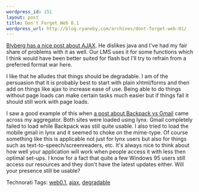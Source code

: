 ```yaml
--- 
wordpress_id: 151
layout: post
title: Don't Forget Web 0.1
wordpress_url: http://blog.ryaneby.com/archives/dont-forget-web-01/
---
```

<a href="http://www.blyberg.net/2005/12/30/hichcliffe-on-ajax/">Blyberg has a nice post about AJAX</a>. He dislikes java and I've had my fair share of problems with it as well. Our LMS uses it for some functions which I think would have been better suited for flash but I'll try to refrain from a preferred format war here.

I like that he alludes that things should be degradable. I am of the persuasion that it is probably best to start with plain xhtml/forms and then add on things like ajax to increase ease of use. Being able to do things without page loads can make certain tasks much easier but if things fail it should still work with page loads.

I saw a good example of this when <a href="http://www.chaddickerson.com/blog/2005/10/18/web-01-head-to-head-37signals-backpackit-vs-gmail-in-lynx">a post about Backpack vs Gmail</a> came across my aggregator. Both sites were loaded using lynx. Gmail completely failed to load while Backpack was still quite usable. I also tried to load the mobile gmail in lynx and it seemed to choke on the mime-type. Of course something like this is applicable not just for lynx users but also for things such as text-to-speech/screenreaders, etc. It's always nice to think about how well your application will work when people access it with less then optimal set-ups. I know for a fact that quite a few Windows 95 users still access our resources and they don't have the latest updates either. Will your presence still be usable?

Technorati Tags: <a href="http://technorati.com/tag/web0.1" rel="tag">web0.1</a>, <a href="http://technorati.com/tag/ajax" rel="tag">ajax</a>, <a href="http://technorati.com/tag/degradable" rel="tag">degradable</a>
